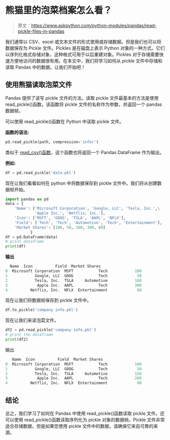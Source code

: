 # 熊猫里的泡菜档案怎么看？

> 原文：<https://www.askpython.com/python-modules/pandas/read-pickle-files-in-pandas>

我们通常以 CSV、excel 或文本文件的形式使用或存储数据。但是我们也可以将数据保存为 Pickle 文件。Pickles 是在磁盘上表示 Python 对象的一种方式。它们以序列化格式存储对象，这种格式可用于以后重建对象。Pickles 对于存储需要快速方便地访问的数据很有用。在本文中，我们将学习如何从 pickle 文件中存储和读取 Pandas 中的数据。让我们开始吧！

## 使用熊猫读取泡菜文件

Pandas 提供了读写 pickle 文件的方法。读取 pickle 文件最基本的方法是使用 read_pickle()函数。该函数将 pickle 文件的名称作为参数，并返回一个 pandas 数据帧。

可以使用 read_pickle()函数在 Python 中读取 pickle 文件。

**函数的语法:**

```py
pd.read_pickle(path, compression='infer')

```

类似于 [read_csv()函数](https://www.askpython.com/python-modules/pandas/read-csv-with-delimiters)，这个函数也将返回一个 Pandas DataFrame 作为输出。

**例如:**

```py
df = pd.read_pickle('data.pkl')

```

现在让我们看看如何在 python 中将数据保存到 pickle 文件中。我们将从创建数据帧开始。

```py
import pandas as pd
data = {
    'Name': ['Microsoft Corporation', 'Google, LLC', 'Tesla, Inc.',\
             'Apple Inc.', 'Netflix, Inc.'],
    'Icon': ['MSFT', 'GOOG', 'TSLA', 'AAPL', 'NFLX'],
    'Field': ['Tech', 'Tech', 'Automotive', 'Tech', 'Entertainment'],
    'Market Shares': [100, 50, 160, 300, 80]
           }
df = pd.DataFrame(data)
# print dataframe
print(df)

```

**输出**

```py
  Name  Icon          Field  Market Shares
0  Microsoft Corporation  MSFT           Tech            100
1            Google, LLC  GOOG           Tech             50
2            Tesla, Inc.  TSLA     Automotive            160
3             Apple Inc.  AAPL           Tech            300
4          Netflix, Inc.  NFLX  Entertainment             80

```

现在让我们将数据帧保存到 pickle 文件中。

```py
df.to_pickle('company info.pkl')

```

现在让我们来读泡菜文件。

```py
df2 = pd.read_pickle('company info.pkl')
# print the dataframe
print(df2)

```

输出

```py
   Name  Icon          Field  Market Shares
0  Microsoft Corporation  MSFT           Tech            100
1            Google, LLC  GOOG           Tech             50
2            Tesla, Inc.  TSLA     Automotive            150
3             Apple Inc.  AAPL           Tech            200
4          Netflix, Inc.  NFLX  Entertainment             80

```

## 结论

总之，我们学习了如何在 Pandas 中使用 read_pickle()函数读取 pickle 文件。还可以使用 read_pickle()函数读取序列化为 pickle 对象的数据帧。Pickle 文件非常适合存储数据，但是如果您使用 pickle 文件中的数据，请确保它来自可靠的来源。